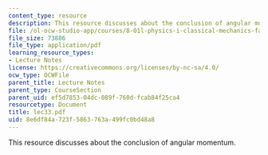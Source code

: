 ```yaml
---
content_type: resource
description: This resource discusses about the conclusion of angular momentum.
file: /ol-ocw-studio-app/courses/8-01l-physics-i-classical-mechanics-fall-2005/8e6df84a723f5863763a499fc0bd48a8_lec33.pdf
file_size: 73886
file_type: application/pdf
learning_resource_types:
- Lecture Notes
license: https://creativecommons.org/licenses/by-nc-sa/4.0/
ocw_type: OCWFile
parent_title: Lecture Notes
parent_type: CourseSection
parent_uid: ef5d7853-04dc-089f-760d-fcab84f25ca4
resourcetype: Document
title: lec33.pdf
uid: 8e6df84a-723f-5863-763a-499fc0bd48a8
---
```

This resource discusses about the conclusion of angular momentum.